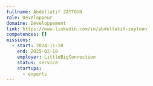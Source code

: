 ```yaml
---
fullname: Abdellatif ZAYTOUN
role: Développeur
domaine: Développement
link: https://www.linkedin.com/in/abdellatif-zaytoun
competences: []
missions:
  - start: 2024-11-18
    end: 2025-02-18
    employer: LittleBigConnection
    status: service
    startups:
      - experts
---
```

